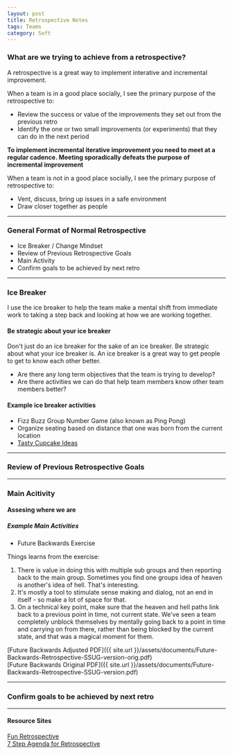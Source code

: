```yaml
---
layout: post
title: Retrospective Notes
tags: Teams 
category: Soft
---
```


### What are we trying to achieve from a retrospective?

A retrospective is a great way to implement interative and incremental improvement. 

When a team is in a good place socially, I see the primary purpose of the retrospective to:  

- Review the success or value of the improvements they set out from the previous retro 
- Identify the one or two small improvements (or experiments) that they can do in the next period  

**To implement incremental iterative improvement you need to meet at a regular cadence. Meeting sporadically defeats the purpose of incremental improvement**  

When a team is not in a good place socially, I see the primary purpose of retrospective to:  

- Vent, discuss, bring up issues in a safe environment
- Draw closer together as people  

---------------------------------------------------------------------------------------------------

### General Format of Normal Retrospective  

- Ice Breaker / Change Mindset   
- Review of Previous Retrospective Goals  
- Main Activity  
- Confirm goals to be achieved by next retro  

---------------------------------------------------------------------------------------------------

### Ice Breaker 

I use the ice breaker to help the team make a mental shift from immediate work to taking a step back and looking at how we are working together.

#### Be strategic about your ice breaker  

Don't just do an ice breaker for the sake of an ice breaker. Be strategic about what your ice breaker is. An ice breaker is a great way to get people to get to know each other better. 

- Are there any long term objectives that the team is trying to develop?  
- Are there activities we can do that help team members know other team members better?  

#### Example ice breaker activities  

- Fizz Buzz Group Number Game (also known as Ping Pong)
- Organize seating based on distance that one was born from the current location  
- [Tasty Cupcake Ideas](http://tastycupcakes.org/)

---------------------------------------------------------------------------------------------------

### Review of Previous Retrospective Goals  


---------------------------------------------------------------------------------------------------

### Main Acitivity

#### Assesing where we are 

##### Example Main Activities 

- Future Backwards Exercise

Things learns from the exercise:  

1. There is value in doing this with multiple sub groups and then reporting back to the main group. Sometimes you find one groups idea of heaven is another's idea of hell. That's interesting.
2. It's mostly a tool to stimulate sense making and dialog, not an end in itself - so make a lot of space for that.
3. On a technical key point, make sure that the heaven and hell paths link back to a previous point in time, not current state. We've seen a team completely unblock themselves by mentally going back to a point in time and carrying on from there, rather than being blocked by the current state, and that was a magical moment for them.

[Future Backwards Adjusted PDF]({{ site.url }}/assets/documents/Future-Backwards-Retrospective-SSUG-version-orig.pdf)  
[Future Backwards Original PDF]({{ site.url }}/assets/documents/Future-Backwards-Retrospective-SSUG-version.pdf)  

---------------------------------------------------------------------------------------------------

### Confirm goals to be achieved by next retro

---------------------------------------------------------------------------------------------------

#### Resource Sites ####

[Fun Retrospective](http://www.funretrospectives.com/)  
[7 Step Agenda for Retrospective](http://www.thoughtworks.com/insights/blog/7-step-agenda-effective-retrospective)  
 


